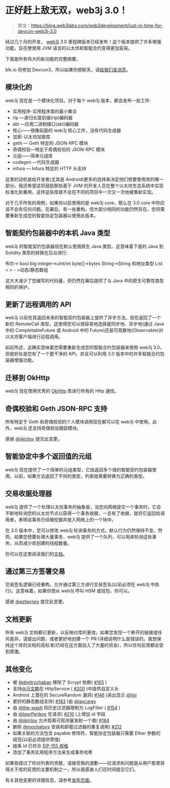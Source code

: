 # 正好赶上敌无双，web3j 3.0！

> 原文：<https://blog.web3labs.com/web3development/just-in-time-for-devcon-web3j-3.0>

经过几个月的开发， [web3j](https://github.com/web3j/web3j) 3.0 里程碑版本已经发布！这个版本提供了许多增强功能，旨在使使用 JVM 语言的以太坊和智能合约变得更加容易。

下面是所有伟大的新功能的完整纲要。

blk.io 将参加 Devcon3，所以如果你想聊天，请[给我们发消息](http://hi@web3labs.com/)。

## 模块化的

web3j 现在是一个模块化项目。对于每个 web3j 版本，都会发布一些工件:

*   实用程序-实用程序类的最小集合
*   rlp —递归长度前缀(rlp)编码器
*   abi —应用二进制接口(abi)编码器
*   核心——很像前面的 web3j 核心工件，没有代码生成器
*   加密-以太坊加密库
*   geth — Geth 特定的 JSON-RPC 模块
*   奇偶校验—特定于奇偶校验的 JSON-RPC 模块
*   元组——简单元组库
*   codegen —代码生成器
*   infura — Infura 特定的 HTTP 头支持

这里的动机是给开发者(尤其是 Android)更多的选择来决定他们想要使用库的哪一部分。我还希望这将鼓励那些基于 JVM 的开发人员在整个以太坊生态系统中实现标准化和重用，这样这些库就不会在不同的项目中一次又一次地被重新实现。

对于几乎所有的用例，如果你以前使用的是 web3j core，那么在 3.0 core 中你应该不会有任何问题。在幕后，有一些重构，但大部分相同的功能仍然存在。您将需要重新生成您的智能协定包装器以使用此版本。

## 智能契约包装器中的本机 Java 类型

web3j 的智能契约包装器现在默认使用原生 Java 类型。这意味着下面的 Java 到 Solidity 类型的转换在后台进行:

布尔-> bool
big integer->uint/int
byte[]->bytes
String->String 和地址类型
List < > - >动态/静态数组

这大大减少了您编写的代码量，但仍然在幕后提供了与 Java 中的原生可靠性类型相同的保护。

## 更新了远程调用的 API

web3j 以前在其返回未来的智能契约包装器上提供了异步方法。现在返回了一个新的 RemoteCall 类型，这使得您可以很容易地选择是同步地、异步地(通过 Java 中的 CompletableFuture 或 Android 中的 Future)还是可观察地(Observable)对以太坊客户端进行远程调用。

如前所述，这确实意味着您需要重新生成您的智能合约包装器来使用 web3j 3.0，但是好处是您有了一个更干净的 API，并且可以利用 3.0 版本中的许多智能合约包装器增强功能。

## 迁移到 OkHttp

web3j 现在使用优秀的 [OkHttp](https://github.com/square/okhttp) 库进行所有的 Http 通信。

## 奇偶校验和 Geth JSON-RPC 支持

所有特定于 Geth 和奇偶校验的个人模块调用现在都可以在 web3j 中使用。此外，web3j 还支持奇偶校验跟踪模块。

感谢 [@iikirilov](https://github.com/iikirilov) 提交此变更。

## 智能协定中多个返回值的元组

web3j 现在提供了一个简单的元组类型，它由返回多个值的智能契约包装器使用。以前，如果方法返回了不同的类型，列表就需要转换为正确的类型。

## 交易收据处理器

web3j 提供了一个处理以太坊事务的抽象层，当您向网络提交一个事务时，它会不断地轮询您的以太坊节点以获得一个事务收据，一旦有了收据，就将它返回给调用者，表明该事务已经被挖掘并放入网络上的一个块中。

在 3.0 版本中，您可以修改 web3j 轮询事务的方式。默认行为仍然保持不变。然而，如果您想要处理大量事务，web3j 提供了一个队列，可以用来轮询这些事务，从而减少库创建的线程数量。

你可以在这里阅读我们的[文档](https://docs.web3j.io/4.8.7/transactions/transactions_and_smart_contracts/)。

## 通过第三方签署交易

交易签名逻辑已经重构，允许通过第三方进行交易签名(以前必须在 web3j 中执行)。这意味着，如果你想从 web3j 呼叫 HSM 或钱包，你可以。

感谢 [@eztierney](https://github.com/eztierney) 提交此变更。

## 文档更新

所有 web3j 文档都已更新，以反映对库的更改。如果您发现一个断开的链接或任何差异，请提出问题，或者更好地创建一个 PR:)详细说明什么是错误的。我想保持这个库的文档的高标准(已经在这方面投入了大量的资金)，所以任何反馈都会受到感激。

## 其他变化

*   被 [@dmitrychaban](https://github.com/dmitrychaban) 移除了 Scrypt 依赖( [#165](https://github.com/web3j/web3j/pull/165) )
*   支持[@马文鹏](https://github.com/mawenpeng)在 HttpService ( [#200](https://github.com/web3j/web3j/pull/200) )中提供自定义头
*   Android 上潜在的 SecureRandom 漏洞( [#146](https://github.com/web3j/web3j/issues/146) )突出显示 [@ligi](https://github.com/ligi)
*   更好的静态数组支持( [#183](https://github.com/web3j/web3j/pull/183) )由 [@jaycarey](https://github.com/jaycarey)
*   由 [@the-wastl](https://github.com/the-wastl) 将历史过滤器限制为 LogFilter ( [#154](https://github.com/web3j/web3j/pull/154) )
*   由 [@IgorPerikov](https://github.com/igorperikov) 在请求( [#210](https://github.com/web3j/web3j/pull/210) )上增加 id 字段
*   由 [@iikirilov](https://github.com/iikirilov) 允许距离可观测量发射一个值( [#184](https://github.com/web3j/web3j/pull/184)
*   删除 [@mochalovv](https://github.com/mochalovv) 安装和卸载过滤器的重复调用( [#212](https://github.com/web3j/web3j/pull/212)
*   如果关联的方法包含 payable 修饰符，智能协定包装器只需要 Ether 参数的规范(以前必须提供零值)
*   链条 Id 已符合 [EIP-155 规格](https://github.com/ethereum/EIPs/blob/master/EIPS/eip-155.md)
*   添加了事务实用程序方法来生成事务哈希

如果我错过了你对列表的贡献，请接受我的道歉——拉请求和问题是从用户那里获得关于库的反馈的主要机制之一，所以我感谢人们花时间提交它们。

有关其他变更的详细信息，请参考[发布页面](https://github.com/web3j/web3j/releases/tag/v3.0.1)。